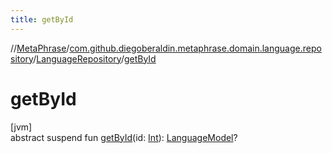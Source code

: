 ```yaml
---
title: getById
---
```

//[MetaPhrase](../../../index.html)/[com.github.diegoberaldin.metaphrase.domain.language.repository](../index.html)/[LanguageRepository](index.html)/[getById](get-by-id.html)



# getById



[jvm]\
abstract suspend fun [getById](get-by-id.html)(id: [Int](https://kotlinlang.org/api/latest/jvm/stdlib/kotlin/-int/index.html)): [LanguageModel](../../com.github.diegoberaldin.metaphrase.domain.language.data/-language-model/index.html)?




